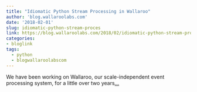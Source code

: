 ```yaml
---
title: "Idiomatic Python Stream Processing in Wallaroo"
author: 'blog.wallaroolabs.com'
date: '2018-02-01'
slug: idiomatic-python-stream-proces
link: https://blog.wallaroolabs.com/2018/02/idiomatic-python-stream-processing-in-wallaroo/
categories:
- bloglink
tags:
  - python
  - blogwallaroolabscom
---
```


We have been working on Wallaroo, our scale-independent event processing system, for a little over two years[... <i class="fas fa-external-link-alt"></i>](https://blog.wallaroolabs.com/2018/02/idiomatic-python-stream-processing-in-wallaroo/)

